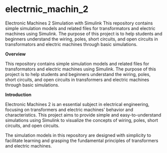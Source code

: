 # electrnic_machin_2
Electronic Machines 2 Simulation with Simulink
This repository contains simple simulation models and related files for transformators and electric machines using Simulink. The purpose of this project is to help students and beginners understand the wiring, poles, short circuits, and open circuits in transformators and electric machines through basic simulations.

**Overview**

This repository contains simple simulation models and related files for transformators and electric machines using Simulink. The purpose of this project is to help students and beginners understand the wiring, poles, short circuits, and open circuits in transformers and electric machines through basic simulations.

**Introduction**

Electronic Machines 2 is an essential subject in electrical engineering, focusing on transformers and electric machines' behavior and characteristics. This project aims to provide simple and easy-to-understand simulations using Simulink to visualize the concepts of wiring, poles, short circuits, and open circuits.

The simulation models in this repository are designed with simplicity to facilitate learning and grasping the fundamental principles of transformers and electric machines.
